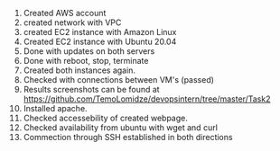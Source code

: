 1. Created AWS account
2. created network with VPC
3. created EC2 instance with Amazon Linux
4. Created EC2 instance with Ubuntu 20.04
5. Done with updates on both servers
6. Done with reboot, stop, terminate
7. Created both instances again.
8. Checked with connections between VM's (passed)
9. Results screenshots can be found at https://github.com/TemoLomidze/devopsintern/tree/master/Task2
10. Installed apache.
11. Checked accessebility of created webpage.
12. Checked availability from ubuntu with wget and curl
13. Commection through SSH established in both directions


